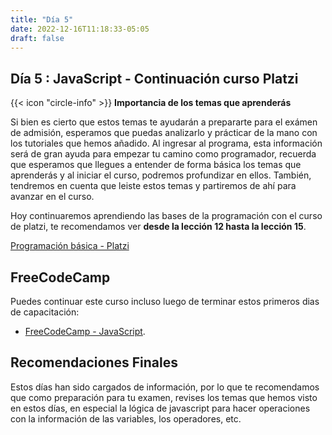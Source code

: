 ```yaml
---
title: "Día 5"
date: 2022-12-16T11:18:33-05:05 
draft: false
---
```


## Día 5 : JavaScript - Continuación curso Platzi

<div class="flex flex-col px-4 py-2 mb-8 text-base rounded-md bg-primary-100 dark:bg-primary-900">
  <div style="gap: 1rem;" class="flex items-center ltr:pr-3 rtl:pl-3 text-primary-400">
    <span>{{< icon "circle-info" >}}</span>
    <b>Importancia de los temas que aprenderás</b>
  </div>
  <span class="dark:text-neutral-300">

  Si bien es cierto que estos temas te ayudarán a prepararte para el exámen de admisión, esperamos que puedas analizarlo y prácticar de la mano con los tutoriales que hemos añadido. Al ingresar al programa, esta información será de gran ayuda para empezar tu camino como programador, recuerda que esperamos que llegues a entender de forma básica los temas que aprenderás y al iniciar el curso, podremos profundizar en ellos. También, tendremos en cuenta que leiste estos temas y partiremos de ahí para avanzar en el curso.
  </span>
</div>

Hoy continuaremos aprendiendo las bases de la programación con el curso de platzi, te recomendamos ver **desde la lección 12 hasta la lección 15**.

[Programación básica - Platzi](https://platzi.com/cursos/programacion-basica/)


## FreeCodeCamp

Puedes continuar este curso incluso luego de terminar estos primeros dias de capacitación:

- [FreeCodeCamp - JavaScript](https://www.freecodecamp.org/espanol/learn/javascript-algorithms-and-data-structures/).

## Recomendaciones Finales

Estos días han sido cargados de información, por lo que te recomendamos que como preparación para tu examen, revises los temas que hemos visto en estos días, en especial la lógica de javascript para hacer operaciones con la información de las variables, los operadores, etc.